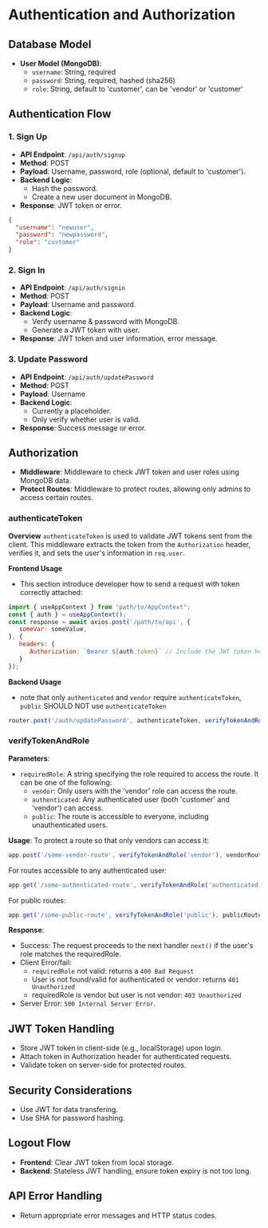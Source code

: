 # Authentication and Authorization 

## Database Model
- **User Model (MongoDB)**: 
  - `username`: String, required
  - `password`: String, required, hashed (sha256)
  - `role`: String, default to 'customer', can be 'vendor' or 'customer'

## Authentication Flow

### 1. Sign Up
- **API Endpoint**: `/api/auth/signup`
- **Method**: POST
- **Payload**: Username, password, role (optional, default to 'customer').
- **Backend Logic**: 
  - Hash the password.
  - Create a new user document in MongoDB.
- **Response**: JWT token or error.

``` json
{
  "username": "newuser",
  "password": "newpassword",
  "role": "customer"
}
```

### 2. Sign In
- **API Endpoint**: `/api/auth/signin`
- **Method**: POST
- **Payload**: Username and password.
- **Backend Logic**: 
  - Verify username & password with MongoDB.
  - Generate a JWT token with user.
- **Response**: JWT token and user information, error message.

### 3. Update Password
- **API Endpoint**: `/api/auth/updatePassword`
- **Method**: POST
- **Payload**: Username
- **Backend Logic**: 
  - Currently a placeholder.
  - Only verify whether user is valid.
- **Response**: Success message or error.

## Authorization

- **Middleware**: Middleware to check JWT token and user roles using MongoDB data.
- **Protect Routes**: Middleware to protect routes, allowing only admins to access certain routes.

### authenticateToken
**Overview**
`authenticateToken` is used to validate JWT tokens sent from the client. This middleware extracts the token from the `Authorization` header, verifies it, and sets the user's information in `req.user`.

**Frontend Usage**
- This section introduce developer how to send a request with token correctly attached:
```javascript
import { useAppContext } from "path/to/AppContext";
const { auth } = useAppContext();
const response = await axios.post('/path/to/api', {
   someVar: someValue,
}, {
   headers: {
      Authorization: `Bearer ${auth.token}` // Include the JWT token here
   }
});
```

**Backend Usage**
- note that only `authenticated` and `vendor` require `authenticateToken`, `public` SHOULD NOT use `authenticateToken`
```javascript
router.post('/auth/updatePassword', authenticateToken, verifyTokenAndRole("authenticated"), userController.handleUpdatePassword);
```


### verifyTokenAndRole
**Parameters**:
- `requiredRole`: A string specifying the role required to access the route. It can be one of the following:
  - `vendor`: Only users with the 'vendor' role can access the route.
  - `authenticated`: Any authenticated user (both 'customer' and 'vendor') can access.
  - `public`: The route is accessible to everyone, including unauthenticated users.

**Usage**:
To protect a route so that only vendors can access it:
```javascript
app.post('/some-vendor-route', verifyTokenAndRole('vendor'), vendorRouteHandler);
```

For routes accessible to any authenticated user:
```javascript
app.get('/some-authenticated-route', verifyTokenAndRole('authenticated'), authenticatedRouteHandler);
```

For public routes:
```javascript
app.get('/some-public-route', verifyTokenAndRole('public'), publicRouteHandler);
```

**Response**:
- Success: The request proceeds to the next handler `next()` if the user's role matches the requiredRole.
- Client Error/fail: 
  - `requiredRole` not valid: returns a `400 Bad Request`
  - User is not found/valid for authenticated or vendor: returns `401 Unauthorized`
  - requiredRole is vendor but user is not vendor: `403 Unauthorized`
- Server Error: `500 Internal Server Error`.


## JWT Token Handling
- Store JWT token in client-side (e.g., localStorage) upon login.
- Attach token in Authorization header for authenticated requests.
- Validate token on server-side for protected routes.

## Security Considerations
- Use JWT for data transfering.
- Use SHA for password hashing.

## Logout Flow
- **Frontend**: Clear JWT token from local storage.
- **Backend**: Stateless JWT handling, ensure token expiry is not too long.

## API Error Handling
- Return appropriate error messages and HTTP status codes.
